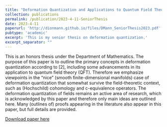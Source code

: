 ```yaml
---
title: "Deformation Quantization and Applications to Quantum Field Theory"
collection: publications
permalink: /publication/2023-4-11-SeniorThesis
date: 2023-4-11
paperurl: 'http://dionmann.github.io/files/DMann_SeniorThesis2023.pdf'
pubtype: 'academic'
excerpt: 'This is my senior thesis on deformation quantization.'
excerpt_separator: ""
---
```


This is an honors thesis under the Department of Mathematics. The purpose of this paper is to outline the primary concepts in deformation quantization according to [2], including some advancements in its application to quantum field theory (QFT). Therefore we emphasize viewpoints in the “nice” (smooth finite-dimensional manifolds) case of deformation quantization that somewhat survive the field-theoretic context, such as (Hochschild) cohomology and c-equivalence operators. The deformation quantization of fields remains an active area of research, which is acknowledged by this paper and therefore only main ideas are outlined here. Many (outlines of) proofs appearing in the literature also appear in this paper, but full details are provided.

[Download paper here](http://dionmann.github.io/files/DMann_SeniorThesis2023.pdf)
